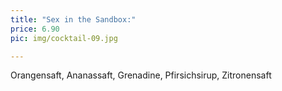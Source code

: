 ```yaml
---
title: "Sex in the Sandbox:"
price: 6.90
pic: img/cocktail-09.jpg

---
```


Orangensaft, Ananassaft, Grenadine, Pfirsichsirup, Zitronensaft

